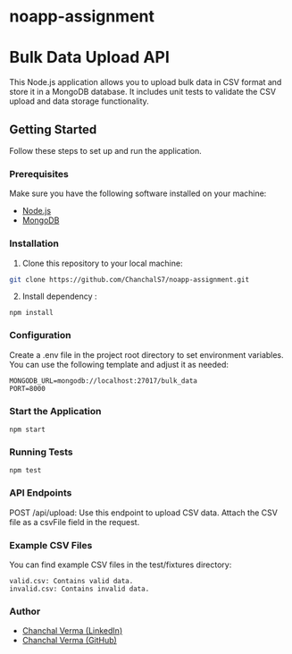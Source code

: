 # noapp-assignment
# Bulk Data Upload API

This Node.js application allows you to upload bulk data in CSV format and store it in a MongoDB database. It includes unit tests to validate the CSV upload and data storage functionality.

## Getting Started

Follow these steps to set up and run the application.

### Prerequisites

Make sure you have the following software installed on your machine:

- [Node.js](https://nodejs.org/)
- [MongoDB](https://www.mongodb.com/)

### Installation

1. Clone this repository to your local machine:

```bash
git clone https://github.com/ChanchalS7/noapp-assignment.git
`````

2. Install dependency :
```
npm install
```
### Configuration


Create a .env file in the project root directory to set environment variables. You can use the following template and adjust it as needed:

```
MONGODB_URL=mongodb://localhost:27017/bulk_data
PORT=8000
```

### Start the Application

```
npm start
````

### Running Tests

```
npm test

```

### API Endpoints

POST /api/upload: Use this endpoint to upload CSV data. Attach the CSV file as a csvFile field in the request.


### Example CSV Files
You can find example CSV files in the test/fixtures directory:
````
valid.csv: Contains valid data.
invalid.csv: Contains invalid data.
````

### Author 


- [Chanchal Verma (LinkedIn)](https://www.linkedin.com/in/chanchals7/)
- [Chanchal Verma (GitHub)](https://github.com/ChanchalS7)
